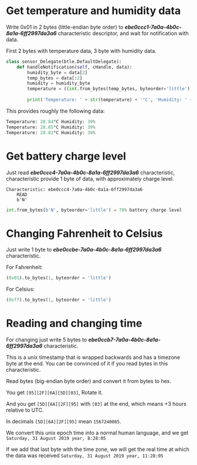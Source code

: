 # Get temperature and humidity data
Write 0x01 in 2 bytes (little-endian byte order) to ***ebe0ccc1-7a0a-4b0c-8a1a-6ff2997da3a6*** characteristic descriptor, and wait for notification with data.

First 2 bytes with temperature data, 3 byte with humidity data.
```python
class sensor_Delegate(btle.DefaultDelegate):
    def handleNotification(self, cHandle, data):
        humidity_byte = data[2]
        temp_bytes = data[:2]
        humidity = humidity_byte
        temperature = ((int.from_bytes(temp_bytes, byteorder='little')) / 100)
        
        print('Temperature: ' + str(temperature) + '°C', 'Humidity: ' + str(humidity) + '%')
```

This provides roughly the following data:
```python
Temperature: 28.84°C Humidity: 39%
Temperature: 28.85°C Humidity: 39%
Temperature: 28.82°C Humidity: 39%
```
# Get battery charge level
Just read ***ebe0ccc4-7a0a-4b0c-8a1a-6ff2997da3a6*** characteristic, characteristic provide 1 byte of data, with approximately charge level.

    Characteristic: ebe0ccc4-7a0a-4b0c-8a1a-6ff2997da3a6
        READ
        b'N'

```python
int.from_bytes(b'N', byteorder='little') = 78% battery charge level
```
# Changing Fahrenheit to Celsius
Just write 1 byte to ***ebe0ccbe-7a0a-4b0c-8a1a-6ff2997da3a6*** characteristic.

For Fahrenheit:
```python
(0x01).to_bytes(1, byteorder = 'little')
```
For Celsius:
```python
(0xff).to_bytes(1, byteorder = 'little')
```
# Reading and changing time
For changing just write 5 bytes to ***ebe0ccb7-7a0a-4b0c-8a1a-6ff2997da3a6*** characteristic.

This is a unix timestamp that is wrapped backwards and has a timezone byte at the end.
You can be convinced of it if you read bytes in this characteristic.

Read bytes (big-endian byte order) and convert it from bytes to hex.

You get `[95][2F][6A][5D][03]`, Rotate it.

And you get `[5D][6A][2F][95]` with `[03]` at the end, which means +3 hours relative to UTC.

In decimals `[5D][6A][2F][95]` mean `1567240085`.

We convert this unix epoch time into a normal human language, and we get `Saturday, 31 August 2019 year, 8:28:05`

If we add that last byte with the time zone, we will get the real time at which the data was received `Saturday, 31 August 2019 year, 11:28:05`
